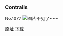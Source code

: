 ### Contrails
No.1677
![图片不见了~~~](https://imgs.xkcd.com/comics/contrails.png)

[原址](https://xkcd.com//1677) [下载](https://imgs.xkcd.com/comics/contrails.png)

